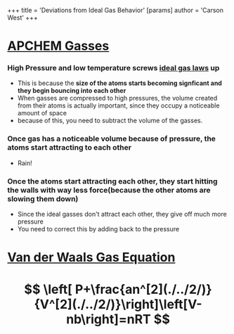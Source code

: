 +++
 title = 'Deviations from Ideal Gas Behavior'
[params]
	author = 'Carson West'
+++

# [APCHEM Gasses](./../apchem-gasses/)

### High Pressure and low temperature screws [ideal gas laws](./../ideal-gas-laws/) up
- This is because the **size of the atoms starts becoming signficant and they begin bouncing into each other**
- When gasses are compressed to high pressures, the volume created from their atoms is actually important, since they occupy a noticeable amount of space
- because of this, you need to subtract the volume of the gasses.
### Once gas has a noticeable volume because of pressure,  the atoms start attracting to each other
- Rain!
### Once the atoms start attracting each other, they start hitting the walls with way less force(because the other atoms are slowing them down)
- Since the ideal gasses don't attract each other, they give off much more pressure
- You need to correct this by adding back to the pressure
# [Van der Waals Gas Equation](./../van-der-waals-gas-equation/)
#  $$ \left[ P+\frac{an^[2](./../2/)}{V^[2](./../2/)}\right]\left[V-nb\right]=nRT $$  